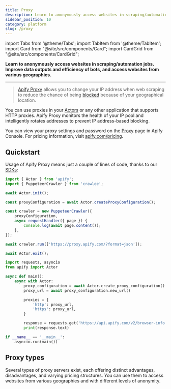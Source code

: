 ```yaml
---
title: Proxy
description: Learn to anonymously access websites in scraping/automation jobs. Improve data outputs and efficiency of bots, and access websites from various geographies.
sidebar_position: 10
category: platform
slug: /proxy
---
```


import Tabs from '@theme/Tabs';
import TabItem from '@theme/TabItem';
import Card from "@site/src/components/Card";
import CardGrid from "@site/src/components/CardGrid";

**Learn to anonymously access websites in scraping/automation jobs. Improve data outputs and efficiency of bots, and access websites from various geographies.**

---

> [Apify Proxy](https://apify.com/proxy) allows you to change your IP address when web scraping to reduce the chance of being [blocked](/academy/anti-scraping/techniques) because of your geographical location.

You can use proxies in your [Actors](../actors/index.mdx) or any other application that supports HTTP proxies. Apify Proxy monitors the health of your IP pool and intelligently rotates addresses to prevent IP address-based blocking.

You can view your proxy settings and password on the [Proxy](https://console.apify.com/proxy) page in Apify Console. For pricing information, visit [apify.com/pricing](https://apify.com/pricing).


## Quickstart

Usage of Apify Proxy means just a couple of lines of code, thanks to our [SDKs](/sdk):

<Tabs groupId="main">
<TabItem value="JavaScript SDK with PuppeteerCrawler" label="JavaScript SDK with PuppeteerCrawler">

```javascript
import { Actor } from 'apify';
import { PuppeteerCrawler } from 'crawlee';

await Actor.init();

const proxyConfiguration = await Actor.createProxyConfiguration();

const crawler = new PuppeteerCrawler({
    proxyConfiguration,
    async requestHandler({ page }) {
        console.log(await page.content());
    },
});

await crawler.run(['https://proxy.apify.com/?format=json']);

await Actor.exit();
```

</TabItem>
<TabItem value="Python SDK with `requests`" label="Python SDK with requests">

```python
import requests, asyncio
from apify import Actor

async def main():
    async with Actor:
        proxy_configuration = await Actor.create_proxy_configuration()
        proxy_url = await proxy_configuration.new_url()

        proxies = {
            'http': proxy_url,
            'https': proxy_url,
        }

        response = requests.get('https://api.apify.com/v2/browser-info', proxies=proxies)
        print(response.text)

if __name__ == '__main__':
    asyncio.run(main())
```

</TabItem>
</Tabs>

## Proxy types

Several types of proxy servers exist, each offering distinct advantages, disadvantages, and varying pricing structures. You can use them to access websites from various geographies and with different levels of anonymity.

<CardGrid>
    <Card
        title="Datacenter proxy"
        desc="The fastest and cheapest option. It uses datacenters to change your IP address. Note that there is a chance of being blocked because of the activity of other users."
        to="/platform/proxy/datacenter-proxy"
    />
    <Card
        title="Residential proxy"
        desc="IP addresses located in homes and offices around the world. These IPs are the least likely to be blocked."
        to="/platform/proxy/residential-proxy"
    />
    <Card
        title="Google SERP proxy"
        desc="Download and extract data from Google Search Engine Result Pages (SERPs). You can select country and language to get localized results."
        to="/platform/proxy/google-serp-proxy"
    />
</CardGrid>

